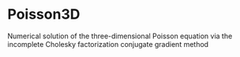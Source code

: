 # Poisson3D
Numerical solution of the three-dimensional Poisson equation via the incomplete Cholesky factorization conjugate gradient method
